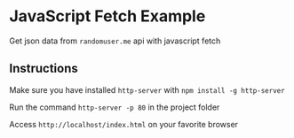 # JavaScript Fetch Example

Get json data from `randomuser.me` api with javascript fetch

## Instructions

Make sure you have installed `http-server` with `npm install -g http-server`

Run the command `http-server -p 80` in the project folder

Access `http://localhost/index.html` on your favorite browser
